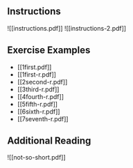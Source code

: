 ## Instructions
![[instructions.pdf]]
![[instructions-2.pdf]]
## Exercise Examples
- [[1first.pdf]]
- [[1first-r.pdf]]
- [[2second-r.pdf]]
- [[3third-r.pdf]]
- [[4fourth-r.pdf]]
- [[5fifth-r.pdf]]
- [[6sixth-r.pdf]]
- [[7seventh-r.pdf]]
## Additional Reading
![[not-so-short.pdf]]